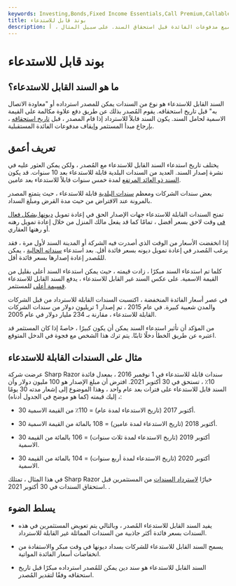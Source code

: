 ```yaml
---
keywords: Investing,Bonds,Fixed Income Essentials,Call Premium,Callable Bond,Callable Bonds,Corporate Bonds,Income,Interest Rate,Municipal Bonds,Fixed Income
title: بوند قابل للاستدعاء
description: يكون السند قابلاً للاستدعاء عندما يكون للمصدر الحق في إرجاع أصل المستثمر وإيقاف جميع مدفوعات الفائدة قبل استحقاق السند. على سبيل المثال ، أ
---
```


# بوند قابل للاستدعاء
## ما هو السند القابل للاستدعاء؟

السند القابل للاستدعاء هو نوع من السندات يمكن للمصدر استرداده أو "معاودة الاتصال به" قبل تاريخ استحقاقه. يقوم المُصدر بذلك عن طريق دفع علاوة مكالمة على القيمة الاسمية لحامل السند. يكون السند قابلاً للاسترداد إذا قام المصدر ، قبل [تاريخ استحقاقه](/maturitydate) ، بإرجاع مبدأ المستثمر وإيقاف مدفوعات الفائدة المستقبلية.

## تعريف أعمق

يختلف تاريخ استدعاء السند القابل للاستدعاء مع المُصدر ، ولكن يمكن العثور عليه في نشرة إصدار السند. العديد من السندات البلدية قابلة للاستدعاء بعد 10 سنوات. قد يكون [السند ذو العائد المرتفع](/junkbond) لمدة خمس سنوات قابلاً للاستدعاء بعد عامين.

بعض سندات الشركات ومعظم [سندات البلدية](/government-bond) قابلة للاستدعاء ، حيث يتمتع المصدر بالمرونة عند الاقتراض من حيث مدة القرض ومبلغ السداد.

تمنح السندات القابلة للاستدعاء جهات الإصدار الحق في إعادة تمويل [ديونها بشكل فعال في](/unsecureddebt) وقت لاحق بسعر أفضل ، تمامًا كما قد يفعل مالك المنزل من خلال إعادة تمويل رهنه أو رهنها العقاري.

إذا انخفضت الأسعار من الوقت الذي أصدرت فيه الشركة أو المدينة السند لأول مرة ، فقد يرغب المُصدر في إعادة تمويل ديونه بسعر فائدة أقل. بعد استدعاء [سنداته الحالية](/tips) ، يمكن للمُصدر إعادة إصدارها بسعر فائدة أقل.

كلما تم استدعاء السند مبكرًا ، زادت قيمته ، حيث يمكن استدعاء السند أعلى بقليل من القيمة الاسمية. على عكس السند غير القابل للاستدعاء ، يدفع السند القابل للاستدعاء [قسيمة أعلى](/coupon) للمستثمر.

في عصر أسعار الفائدة المنخفضة ، اكتسبت السندات القابلة للاسترداد من قبل الشركات والمدن شعبية كبيرة. في عام 2015 ، تم إصدار 1 تريليون دولار من سندات الشركات القابلة للاستدعاء ، مقارنة بـ 234 مليار دولار في عام 2005.

من المؤكد أن تأثير استدعاء السند يمكن أن يكون كبيرًا ، خاصةً إذا كان المستثمر قد اعتبره عن طريق الخطأ دخلًا ثابتًا. يتم ترك هذا الشخص مع فجوة في الدخل المتوقع.

## مثال على السندات القابلة للاستدعاء

عرضت شركة Sharp Razor سندات قابلة للاستدعاء في 1 نوفمبر 2016 ، بمعدل فائدة 10٪ ، تستحق في 30 أكتوبر 2021. افترض أن مبلغ الإصدار هو 100 مليون دولار وأن السند قابل للاستدعاء على فترات بعد عام واحد ، وهذا الموضوع إلى إشعار مدته 30 يومًا ، إليك قيمته (كما هو موضح في الجدول أدناه):

- 30 أكتوبر 2017 (تاريخ الاستدعاء لمدة عام) = 110٪ من القيمة الاسمية.

- 30 أكتوبر 2018 (تاريخ الاستدعاء لمدة عامين) = 108 بالمائة من القيمة الاسمية.

- 30 أكتوبر 2019 (تاريخ الاستدعاء لمدة ثلاث سنوات) = 106 بالمائة من القيمة الاسمية.

- 30 أكتوبر 2020 (تاريخ الاستدعاء لمدة أربع سنوات) = 104 بالمائة من القيمة الاسمية.

في هذا المثال ، تمتلك Sharp Razor خيارًا [لاسترداد السندات](/redemption) من المستثمرين قبل استحقاق السندات في 30 أكتوبر 2021. .

## يسلط الضوء

- يفيد السند القابل للاستدعاء المُصدر ، وبالتالي يتم تعويض المستثمرين في هذه السندات بسعر فائدة أكثر جاذبية من السندات المماثلة غير القابلة للاسترداد.

- يسمح السند القابل للاستدعاء للشركات بسداد ديونها في وقت مبكر والاستفادة من انخفاضات أسعار الفائدة المواتية.

- السند القابل للاستدعاء هو سند دين يمكن للمُصدر استرداده مبكرًا قبل تاريخ استحقاقه وفقًا لتقدير المُصدر.

